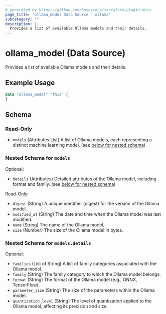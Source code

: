```yaml
---
# generated by https://github.com/hashicorp/terraform-plugin-docs
page_title: "ollama_model Data Source - ollama"
subcategory: ""
description: |-
  Provides a list of available Ollama models and their details.
---
```


# ollama_model (Data Source)

Provides a list of available Ollama models and their details.

## Example Usage

```terraform
data "ollama_model" "this" {
}
```

<!-- schema generated by tfplugindocs -->
## Schema

### Read-Only

- `models` (Attributes List) A list of Ollama models, each representing a distinct machine learning model. (see [below for nested schema](#nestedatt--models))

<a id="nestedatt--models"></a>
### Nested Schema for `models`

Optional:

- `details` (Attributes) Detailed attributes of the Ollama model, including format and family. (see [below for nested schema](#nestedatt--models--details))

Read-Only:

- `digest` (String) A unique identifier (digest) for the version of the Ollama model.
- `modified_at` (String) The date and time when the Ollama model was last modified.
- `name` (String) The name of the Ollama model.
- `size` (Number) The size of the Ollama model in bytes.

<a id="nestedatt--models--details"></a>
### Nested Schema for `models.details`

Optional:

- `families` (List of String) A list of family categories associated with the Ollama model.
- `family` (String) The family category to which the Ollama model belongs.
- `format` (String) The format of the Ollama model (e.g., ONNX, TensorFlow).
- `parameter_size` (String) The size of the parameters within the Ollama model.
- `quantization_level` (String) The level of quantization applied to the Ollama model, affecting its precision and size.
